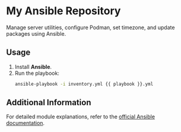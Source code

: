 # My Ansible Repository

Manage server utilities, configure Podman, set timezone, and update packages using Ansible.

## Usage

1. Install **Ansible**.
2. Run the playbook:
   ```bash
   ansible-playbook -i inventory.yml {{ playbook }}.yml
   ```

## Additional Information

For detailed module explanations, refer to the [official Ansible documentation](https://docs.ansible.com/).